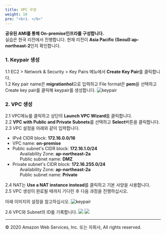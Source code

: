 ```yaml
---
title: VPC 구성
weight: 10
pre: "<b>1. </b>"
---
```


**공유된 AMI를 통해 On-premise인프라를 구성합니다.**   
실습은 한국 리전에서 진행합니다. 현재 리전이 **Asia Pacific (Seoul):ap-northeast-2**인지 확인합니다.

### 1. Keypair 생성  
1.1 EC2 > Network & Security > Key Pairs 메뉴에서 **Create Key Pair**를 클릭합니다.  
1.2 Key pair name은 **migrationhol**으로 입력하고 File format은 **pem**을 선택하고 Create key pair를 클릭해 keypair를 생성합니다.
![keypair](/OracleMigrationHoL/images/lab0/keypair.png#center)

### 2. VPC 생성  
2.1 VPC메뉴를 클릭하고 상단의 **Launch VPC Wizard**를 클릭합니다.  
2.2 **VPC with Public and Private Subnets**를 선택하고 **Select**버튼을 클릭합니다.
2.3 VPC 설정을 아래와 같이 입력합니다.  
 * IPv4 CIDR block: **172.16.0.0/16**  
 * VPC name: **on-premise**  
 * Public subnet's CIDR block: **172.16.1.0/24**  
&nbsp;&nbsp;&nbsp;&nbsp;&nbsp;&nbsp;Availability Zone: **ap-northeast-2a**  
&nbsp;&nbsp;&nbsp;&nbsp;&nbsp;&nbsp;Public subnet name: **DMZ**  
 * Private subnet's CIDR block: **172.16.255.0/24**  
&nbsp;&nbsp;&nbsp;&nbsp;&nbsp;&nbsp;Availability Zone: **ap-northeast-2a**  
&nbsp;&nbsp;&nbsp;&nbsp;&nbsp;&nbsp;Public subnet name: **Private**  

2.4 NAT는 **Use a NAT instance instead**를 클릭하고 기본 사양을 사용합니다.  
2.5 VPC 생성이 완료될 때까지 기다린 후 다음 과정을 진행하십시오.

아래 이미지의 설정을 참고하십시오.
![keypair](/OracleMigrationHoL/images/lab0/vpc.png#center)

2.6 VPC와 Subnet의 ID를 기록합니다.
![](/OracleMigrationHoL/images/lab0/vpc_id.png#center)
![](/OracleMigrationHoL/images/lab0/subnet_id.png#center)


---
© 2020 Amazon Web Services, Inc. 또는 자회사, All rights reserved.

